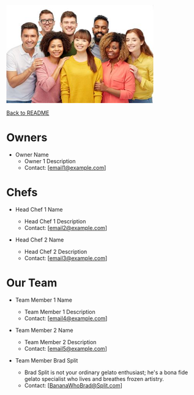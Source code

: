 ![Logo team smiling](./Photos/team_smiling_image.jpg)

[Back to README](README.md)

# Owners

- Owner Name
    - Owner 1 Description
    - Contact: [email1@example.com]

# Chefs

- Head Chef 1 Name
    - Head Chef 1 Description
    - Contact: [email2@example.com]

- Head Chef 2 Name
    - Head Chef 2 Description
    - Contact: [email3@example.com]

# Our Team

- Team Member 1 Name
    - Team Member 1 Description
    - Contact: [email4@example.com]

- Team Member 2 Name
    - Team Member 2 Description
    - Contact: [email5@example.com]

- Team Member Brad Split
    - Brad Split is not your ordinary gelato enthusiast; he's a bona fide gelato specialist who lives and breathes frozen artistry.
    - Contact: [BananaWhoBrad@Split.com]


